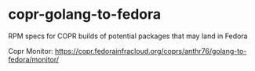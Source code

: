 # copr-golang-to-fedora
RPM specs for COPR builds of potential packages that may land in Fedora


Copr Monitor: https://copr.fedorainfracloud.org/coprs/anthr76/golang-to-fedora/monitor/

